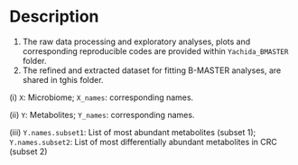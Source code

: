 # Description

1. The raw data processing and exploratory analyses, plots and corresponding reproducible codes are provided within `Yachida_BMASTER` folder. 
2. The refined and extracted dataset for fitting B-MASTER analyses, are shared in tghis folder.

(i) `X`: Microbiome; `X_names`: corresponding names.

(ii) `Y`: Metabolites; `Y_names`: corresponding names.

(iii) `Y.names.subset1`: List of most abundant metabolites (subset 1); `Y.names.subset2`: List of most differentially abundant metabolites in CRC (subset 2)
